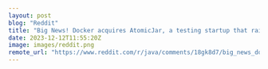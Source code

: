 ```yaml
---
layout: post
blog: "Reddit"
title: "Big News! Docker acquires AtomicJar, a testing startup that raised $25M in January."
date: 2023-12-12T11:55:20Z
image: images/reddit.png
remote_url: "https://www.reddit.com/r/java/comments/18gk8d7/big_news_docker_acquires_atomicjar_a_testing/"
---
```

